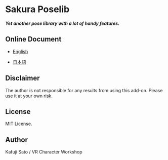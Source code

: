 # Sakura Poselib

***Yet another pose library with a lot of handy features.***

## Online Document

- [English](https://kafuji.github.io/Sakura-Creative-Suite/en/addons/Sakura_PoseLib/)

- [日本語](https://kafuji.github.io/Sakura-Creative-Suite/ja/addons/Sakura_PoseLib/)

## Disclaimer

The author is not responsible for any results from using this add-on. Please use it at your own risk.

## License

MIT License.

## Author

Kafuji Sato / VR Character Workshop
